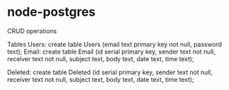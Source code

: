 # node-postgres
CRUD operations

Tables
  Users: create table Users (email text primary key not null, password text);
  Email: create table Email (id serial primary key, sender text not null, receiver text not null, subject text, body text, date text, time text);
  
  Deleted: create table Deleted (id serial primary key, sender text not null, receiver text not null, subject text, body text, date text, time text);
